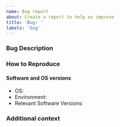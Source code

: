 ```yaml
---
name: Bug report
about: Create a report to help us improve
title: 'Bug: '
labels: 'bug'
---
```


<!--
Checklist before submitting:

- [ ] Search through existing issue reports to check whether the issue already exists
- [ ] If you can, please create a light and self-contained sample dataset
- [ ] Provide stacktrace / debugging messages where possible
-->

### Bug Description
<!-- A clear and concise description of what the bug is. -->

### How to Reproduce

<!-- Steps, sample datasets, config and commands/or steps to reproduce the behavior. 

1. Do '...'
2. Run '....'
3. See error 

Try to include any stack traces or debugging info.

-->

#### Software and OS versions
 - OS: <!-- e.g. Windows / Ubuntu / Mac -->
 - Environment: <!-- e.g. network, AWS environment -->
 - Relevant Software Versions: <!-- e.g. aws --version -->

### Additional context

<!-- Add any other context about the problem here. -->

